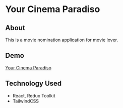 # Your Cinema Paradiso

## About

This is a movie nomination application for movie lover.

## Demo

[Your Cinema Paradiso](http://localhost:3000)

## Technology Used

- React, Redux Toolkit
- TailwindCSS